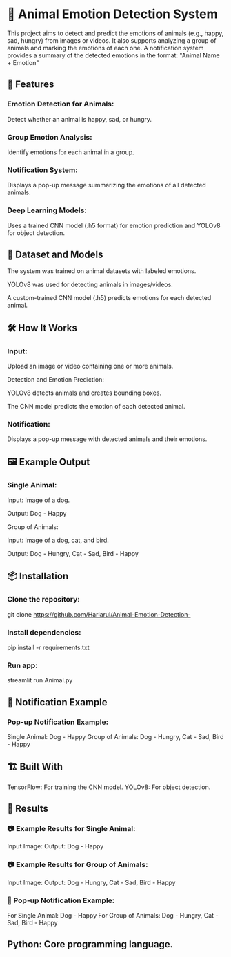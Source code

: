 # 🐾 Animal Emotion Detection System
This project aims to detect and predict the emotions of animals (e.g., happy, sad, hungry) from images or videos. It also supports analyzing a group of animals and marking the emotions of each one. A notification system provides a summary of the detected emotions in the format:
"Animal Name + Emotion"

## 🚀 Features

### Emotion Detection for Animals:

Detect whether an animal is happy, sad, or hungry.

### Group Emotion Analysis:

Identify emotions for each animal in a group.

### Notification System:

Displays a pop-up message summarizing the emotions of all detected animals.

### Deep Learning Models:

Uses a trained CNN model (.h5 format) for emotion prediction and YOLOv8 for object detection.

## 📂 Dataset and Models

The system was trained on animal datasets with labeled emotions.

YOLOv8 was used for detecting animals in images/videos.

A custom-trained CNN model (.h5) predicts emotions for each detected animal.

## 🛠️ How It Works
### Input:

Upload an image or video containing one or more animals.

Detection and Emotion Prediction:

YOLOv8 detects animals and creates bounding boxes.

The CNN model predicts the emotion of each detected animal.

### Notification:

Displays a pop-up message with detected animals and their emotions.

## 🖼️ Example Output
### Single Animal:

Input: Image of a dog.

Output: Dog - Happy

Group of Animals:

Input: Image of a dog, cat, and bird.

Output: Dog - Hungry, Cat - Sad, Bird - Happy

## 📦 Installation
### Clone the repository:
git clone https://github.com/Hariarul/Animal-Emotion-Detection-
 
### Install dependencies:

pip install -r requirements.txt  

### Run app:
streamlit run Animal.py

## 🚨 Notification Example

### Pop-up Notification Example:
Single Animal:
Dog - Happy
Group of Animals:
Dog - Hungry, Cat - Sad, Bird - Happy
## 🏗️ Built With
TensorFlow: For training the CNN model.
YOLOv8: For object detection.

## 🎯 Results
### 📷 Example Results for Single Animal:
Input Image:
Output:
Dog - Happy
### 📷 Example Results for Group of Animals:
Input Image:
Output:
Dog - Hungry, Cat - Sad, Bird - Happy
### 🔔 Pop-up Notification Example:
For Single Animal:
Dog - Happy
For Group of Animals:
Dog - Hungry, Cat - Sad, Bird - Happy

## Python: Core programming language.
